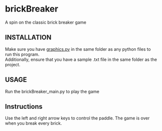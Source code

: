 # brickBreaker
A spin on the classic brick breaker game
## INSTALLATION
Make sure you have [graphics.py](https://mcsp.wartburg.edu/zelle/python/graphics.py) in the same folder as any python files to run this program. <br /> 
Additionally, ensure that you have a sample .txt file in the same folder as the project.
## USAGE

Run the brickBreaker_main.py to play the game

## Instructions

Use the left and right arrow keys to control the paddle. The game is over when you break every brick.

